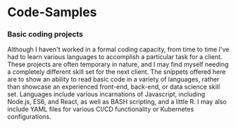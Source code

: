# Code-Samples
### Basic coding projects

Although I haven't worked in a formal coding capacity, from time to time I've had to learn various languages to accomplish a particular task for a client.
These projects are often temporary in nature, and I may find myself needing a completely different skill set for the next client. The snippets offered here are to show an ability to read basic code in a variety of languages, rather than showcase an experienced front-end, back-end, or data science skill set.
Languages include various incarnations of Javascript, including Node.js, ES6, and React, as well as BASH scripting, and a little R. I may also include YAML files for various CI/CD functionality or Kubernetes configurations.
